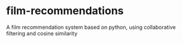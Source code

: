 # film-recommendations
A film recommendation system based on python, using collaborative filtering and cosine similarity
